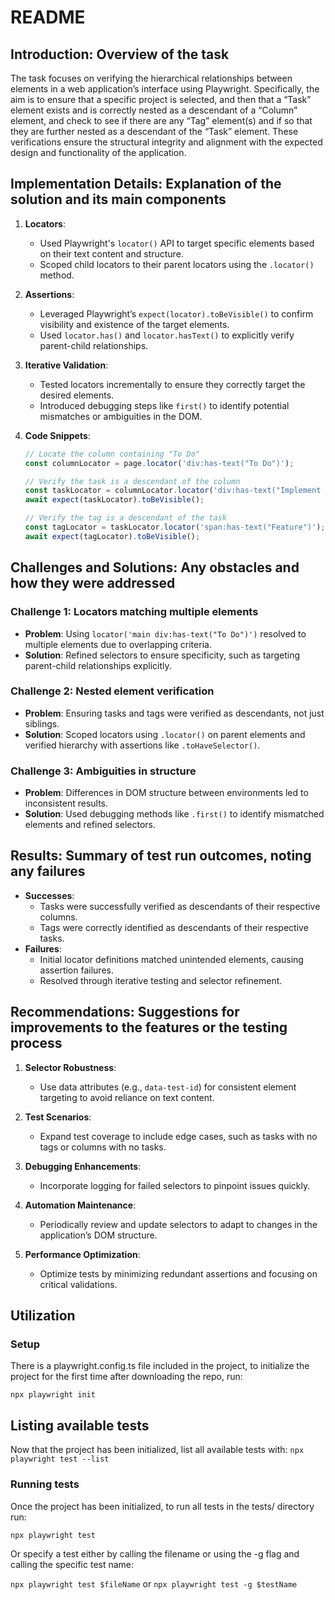# README

## Introduction: Overview of the task

The task focuses on verifying the hierarchical relationships between elements in a web application’s interface using Playwright. Specifically, the aim is to ensure that a specific project is selected, and then that a “Task” element exists and is correctly nested as a descendant of a “Column” element, and check to see if there are any “Tag” element(s) and if so that they are further nested as a descendant of the “Task” element. These verifications ensure the structural integrity and alignment with the expected design and functionality of the application.

## Implementation Details: Explanation of the solution and its main components

1. **Locators**:

   - Used Playwright's `locator()` API to target specific elements based on their text content and structure.
   - Scoped child locators to their parent locators using the `.locator()` method.

2. **Assertions**:

   - Leveraged Playwright’s `expect(locator).toBeVisible()` to confirm visibility and existence of the target elements.
   - Used `locator.has()` and `locator.hasText()` to explicitly verify parent-child relationships.

3. **Iterative Validation**:

   - Tested locators incrementally to ensure they correctly target the desired elements.
   - Introduced debugging steps like `first()` to identify potential mismatches or ambiguities in the DOM.

4. **Code Snippets**:

   ```javascript
   // Locate the column containing "To Do"
   const columnLocator = page.locator('div:has-text("To Do")');

   // Verify the task is a descendant of the column
   const taskLocator = columnLocator.locator('div:has-text("Implement user authentication")');
   await expect(taskLocator).toBeVisible();

   // Verify the tag is a descendant of the task
   const tagLocator = taskLocator.locator('span:has-text("Feature")');
   await expect(tagLocator).toBeVisible();
   ```

## Challenges and Solutions: Any obstacles and how they were addressed

### Challenge 1: Locators matching multiple elements

- **Problem**: Using `locator('main div:has-text("To Do")')` resolved to multiple elements due to overlapping criteria.
- **Solution**: Refined selectors to ensure specificity, such as targeting parent-child relationships explicitly.

### Challenge 2: Nested element verification

- **Problem**: Ensuring tasks and tags were verified as descendants, not just siblings.
- **Solution**: Scoped locators using `.locator()` on parent elements and verified hierarchy with assertions like `.toHaveSelector()`.

### Challenge 3: Ambiguities in structure

- **Problem**: Differences in DOM structure between environments led to inconsistent results.
- **Solution**: Used debugging methods like `.first()` to identify mismatched elements and refined selectors.

## Results: Summary of test run outcomes, noting any failures

- **Successes**:
  - Tasks were successfully verified as descendants of their respective columns.
  - Tags were correctly identified as descendants of their respective tasks.
- **Failures**:
  - Initial locator definitions matched unintended elements, causing assertion failures.
  - Resolved through iterative testing and selector refinement.

## Recommendations: Suggestions for improvements to the features or the testing process

1. **Selector Robustness**:

   - Use data attributes (e.g., `data-test-id`) for consistent element targeting to avoid reliance on text content.

2. **Test Scenarios**:

   - Expand test coverage to include edge cases, such as tasks with no tags or columns with no tasks.

3. **Debugging Enhancements**:

   - Incorporate logging for failed selectors to pinpoint issues quickly.

4. **Automation Maintenance**:

   - Periodically review and update selectors to adapt to changes in the application’s DOM structure.

5. **Performance Optimization**:

   - Optimize tests by minimizing redundant assertions and focusing on critical validations.

## Utilization

### Setup

There is a playwright.config.ts file included in the project, to initialize the project for the first time after downloading the repo, run:

`npx playwright init`

## Listing available tests

Now that the project has been initialized, list all available tests with:
`npx playwright test --list`

### Running tests

Once the project has been initialized, to run all tests in the tests/ directory run:

`npx playwright test`

Or specify a test either by calling the filename or using the -g flag and calling the specific test name:

`npx playwright test $fileName`
or
`npx playwright test -g $testName`
